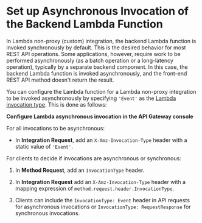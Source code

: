 # Set up Asynchronous Invocation of the Backend Lambda Function<a name="set-up-lambda-integration-async"></a>

In Lambda non\-proxy \(custom\) integration, the backend Lambda function is invoked synchronously by default\. This is the desired behavior for most REST API operations\. Some applications, however, require work to be performed asynchronously \(as a batch operation or a long\-latency operation\), typically by a separate backend component\. In this case, the backend Lambda function is invoked asynchronously, and the front\-end REST API method doesn't return the result\.

You can configure the Lambda function for a Lambda non\-proxy integration to be invoked asynchronously by specifying `'Event'` as the [Lambda invocation type](https://docs.aws.amazon.com/lambda/latest/dg/invocation-options.html)\. This is done as follows:

**Configure Lambda asynchronous invocation in the API Gateway console**

For all invocations to be asynchronous:
+ In **Integration Request**, add an `X-Amz-Invocation-Type` header with a static value of `'Event'`\.

For clients to decide if invocations are asynchronous or synchronous:

1. In **Method Request**, add an `InvocationType` header\.

1. In **Integration Request** add an `X-Amz-Invocation-Type` header with a mapping expression of `method.request.header.InvocationType`\.

1. Clients can include the `InvocationType: Event` header in API requests for asynchronous invocations or `InvocationType: RequestResponse` for synchronous invocations\.